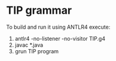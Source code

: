 # TIP grammar

To build and run it using ANTLR4 execute:
 1. antlr4 -no-listener -no-visitor TIP.g4
 1. javac *.java
 1. grun TIP program <tip program>

